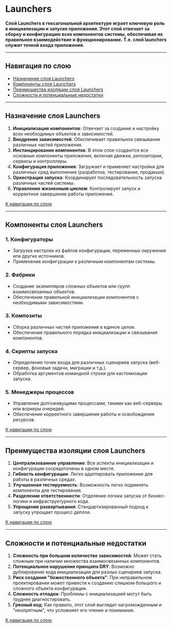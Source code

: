 # Launchers

**Слой Launchers в гексагональной архитектуре играет ключевую роль в инициализации и запуске приложения.
Этот слой отвечает за сборку и конфигурацию всех компонентов системы, обеспечивая их правильное взаимодействие и функционирование.
Т.е. слой launchers служит точкой входа приложения.**

---
## Навигация по слою
- [Назначение слоя Launchers](#назначение-слоя-launchers)
- [Компоненты слоя Launchers](#компоненты-слоя-launchers)
- [Преимущества изоляции слоя Launchers](#преимущества-изоляции-слоя-launchers)
- [Сложности и потенциальные недостатки](#сложности-и-потенциальные-недостатки)

---
## Назначение слоя Launchers
1. **Инициализация компонентов**: Отвечает за создание и настройку всех необходимых объектов и зависимостей.
2. **Внедрение зависимостей**: Обеспечивает правильное связывание различных частей приложения.
3. **Инстанцирование компонентов**: В этом слое создаются все основные компоненты приложения, включая движки, репозитории, сервисы и контроллеры.
4. **Конфигурация приложения**: Загружает и применяет настройки для различных сред выполнения (разработка, тестирование, продакшн).
5. **Оркестрация запуска**: Координирует последовательность запуска различных частей системы.
6. **Управление жизненным циклом**: Контролирует запуск и корректное завершение работы приложения.

[К навигации по слою](#навигация-по-слою)

---
## Компоненты слоя Launchers
### 1. Конфигураторы
- Загрузка настроек из файлов конфигурации, переменных окружения или других источников.
- Применение конфигурации к различным компонентам системы.

### 2. Фабрики
- Создание экземпляров сложных объектов или групп взаимосвязанных объектов.
- Обеспечение правильной инициализации компонентов с необходимыми зависимостями.

### 3. Композиты
- Сборка различных частей приложения в единое целое.
- Обеспечение правильного порядка инициализации и связывания компонентов.

### 4. Скрипты запуска
- Определение точек входа для различных сценариев запуска (веб-сервер, фоновые задачи, миграции и т.д.).
- Обработка аргументов командной строки для кастомизации запуска.

### 5. Менеджеры процессов
- Управление долгоживущими процессами, такими как веб-серверы или воркеры очередей.
- Обеспечение корректного завершения работы и освобождения ресурсов.

[К навигации по слою](#навигация-по-слою)

---
## Преимущества изоляции слоя Launchers
1. **Централизованное управление**: Все аспекты инициализации и конфигурации сосредоточены в одном месте.
2. **Гибкость конфигурации**: Легко адаптировать приложение для работы в различных средах.
3. **Улучшенная тестируемость**: Возможность легко подменять компоненты для тестирования.
4. **Разделение ответственности**: Отделение логики запуска от бизнес-логики и инфраструктурного кода.
5. **Упрощение развертывания**: Стандартизированный подход к запуску упрощает процесс деплоя.

[К навигации по слою](#навигация-по-слою)

---
## Сложности и потенциальные недостатки
1. **Сложность при большом количестве зависимостей**: Может стать сложным при наличии множества взаимосвязанных компонентов.
2. **Потенциальное нарушение принципа DRY**: Возможно дублирование кода инициализации для разных сценариев запуска.
3. **Риск создания "божественного объекта"**: При неправильном проектировании может привести к созданию слишком большого и сложного объекта конфигурации.
4. **Сложность отладки**: Проблемы с инициализацией могут быть труднее диагностировать.
5. **Грязный код**: Как правило, этот слой выглядит нагроможденным и "неопрятным", что усложняет его чтение и понимание.

[К навигации по слою](#навигация-по-слою)
